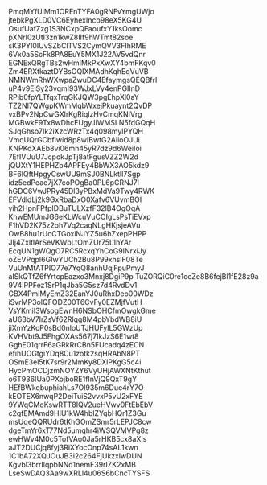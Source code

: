 PmqMYfUiMm1OREnTYFA0gRNFvYmgUWjo
jtebkPgXLD0VC6EyhexIncb98eX5KG4U
OsufUafZzg1S3NCxpQFaoufxY1ksOomc
pXNrI0zUtI3zn1kwZ8IIf9hWTmt82soe
sK3PYI0IUvSZbClTVS2CymQVV3FIhRME
6Vx0a5ScFk8PA8EuY5MX1J22AV5vdQnr
EGNExQRgTBs2wHmIMkPxXwXY4bmFKqv0
Zm4ERXtkaztDYBsOQIXMAdhKqhEqVuVB
NMNWmRhWXwpaZwuDC4EfaymgsQEQBfrI
uP4v9EiSy23vqmI93WJxLVy4enPGIlnD
RPib0fpYLTfqxTrqGKJQW3pgEhpXl0aY
TZ2NI7QWgpKWmMqbWxejPkuaynt2QvDP
vxBPv2NpCwGXlrKgRiqlzHvCmqKNIVrg
MGBwkF9Tx8wDhcEUgyJiWMSLN5fdGQqH
SJqGhso7Ik2iXzcWRzTx4q098mylPYQH
VmqUQrGCbfIwid8p8wIBwtG2AiioOJUi
KNPKdXAEb8vi06mn45yR7dz9d6WeiIoi
7EfIVUuU7JcpokJpTj8atFgusVZZ2W2d
jQUXtY1HEPHZb4APFEy4BbWX3AO5kdz9
BF6lQftHpgyCswUU9mSJ0BNLktlI7Sgp
idz5edPeae7jX7coPOgBa0PL6pCRNJ7l
hGDC6VwJPRy45Dl3yPBxMdVa9Twy4RWK
EFVdldLj2k9GxRbaDxO0Xafv6VUvmBOI
yih2HpnFPfpIDBuTULXzfF32lB4OgOqA
KhwEMUmJG6eKLWcuVuCOIgLsPsTiEVxp
F1hVD2K75z2oh7Vq2caqNLgHKjsjeAVu
OwB8hu1rUcCTGoxiNJYZ5u6hZxepPHPP
JIj4ZxltlArSeVKWbLtOmZUr75L1hYAr
EcqUN1gWQgO7RC5RcxqYhCoG9INrxiJy
oZEVPqpI6GIwYUCh2Bu8P99xhslF08Te
VuUnMtATPIO77e7YqQ8anhUqjFpuPmyJ
aISkQTfZ6fYrtcpEazxo3Mnxj8DgiP9p
TuZORQiC0re1ocZe8B6fejBl1fE28z9a
9V4IPPFez1SrP1qJba5G5sz7d4RvdDv1
GBX4PmiMyEmZ32EanYJ0uRhxDeo00WDz
iSvrMP3oIQFODZ00T6CvFy0EZMjfVutH
VsYKmiI3WsogEwnH6NSbOHCfmOwgkGme
aU63bV7IrZsVf62Rlqg8M4pbYbdWB8iU
jiXmYzKoP0sBd0nloUTJHUFylL5GWzUp
KVHVbt9J5FhgOXAs567j7IkJzS6E1wt8
GghE01qrrF6aGRkRrCBn5FUcadq4zECN
efihUOGtgiYDq8Cu1zotk2sqHRAbN8PT
OSmE3el5tK7sr9r2MmKy8DXlPKgG5c4i
HycPmOCDjzmNOYZY6VyUHjAWXNtKthut
o6T936IUa0PXojboRE1fInVjQ9QxT9gY
HEfBWkqbuphiahLs7Ol935m6Due4rY7O
kEOTEX6nwqP2DeiTuiS2vvxP5vU2xFYE
9YWqCMoKswRTT8IQV2ueHVwv0FtEbEbV
c2gfEMAmd9HIU1kW4hblZYqbHQr1Z3Gu
msUqeQQRUdr6tKhGOmZSmr5rLEPJC8cw
dgeTmYr6xT77Nd5umqhr4iWSQVMVPg8z
ewHWv4M0c5TofVAo0Ja5rHKB5cx8aXIs
aJT2DUCjq8fyj3RiXYocOnp74sAL1kwn
1C1bA72XQJOuJB3i2c264FjUkzxlwDUN
Kgvbl3brrIlqpbNNd1nemF39rIZK2xMB
LseSwDAQ3Aa9wXRLl4u06S6bCncTYSFS
